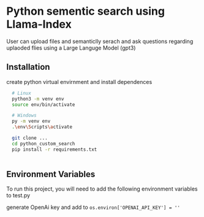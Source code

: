 
# Python sementic search using Llama-Index

User can upload files and semanticlly serach and ask questions regarding uplaoded flies using a Large Languge Model (gpt3)

## Installation

create python virtual envirnment and install dependences
```bash
  # Linux
  python3 -m venv env
  source env/bin/activate

  # Windows
  py -m venv env
  .\env\Scripts\activate
```
```bash
  git clone ...
  cd python_custom_search
  pip install -r requirements.txt
  
```

    
## Environment Variables

To run this project, you will need to add the following environment variables to test.py

generate OpenAi key and add to 
```os.environ['OPENAI_API_KEY'] = ''```

